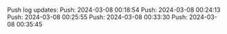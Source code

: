 Push log updates:
Push: 2024-03-08 00:18:54
Push: 2024-03-08 00:24:13
Push: 2024-03-08 00:25:55
Push: 2024-03-08 00:33:30
Push: 2024-03-08 00:35:45
